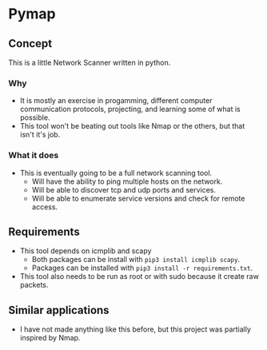 # Pymap

## Concept
This is a little Network Scanner written in python.

### Why
* It is mostly an exercise in progamming, different computer communication protocols, projecting, and learning some of what is possible.
* This tool won't be beating out tools like Nmap or the others, but that isn't it's job.

### What it does
- This is eventually going to be a full network scanning tool.
  - Will have the ability to ping multiple hosts on the network.
  - Will be able to discover tcp and udp ports and services.
  - Will be able to enumerate service versions and check for remote access.

  
## Requirements
- This tool depends on icmplib and scapy
  - Both packages can be install with `pip3 install icmplib scapy`.
  - Packages can be installed with `pip3 install -r requirements.txt`.
- This tool also needs to be run as root or with sudo because it create raw packets.

## Similar applications
- I have not made anything like this before, but this project was partially inspired by Nmap.
